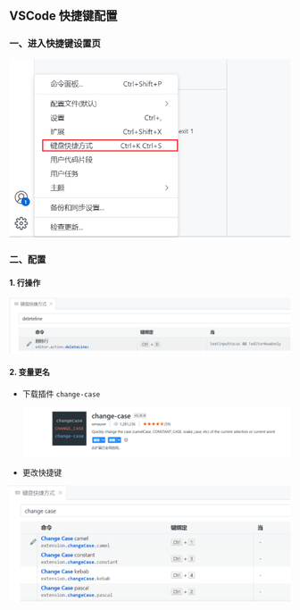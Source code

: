 ## VSCode 快捷键配置

### 一、进入快捷键设置页

![设置页](./images/2-1.png)

### 二、配置

#### 1. 行操作

![设置页](./images/2-2.png)

#### 2. 变量更名

- 下载插件 `change-case` 

  ![change-case插件](./images/2-3.png)

- 更改快捷键

![快捷键设置](./images/2-4.png)

